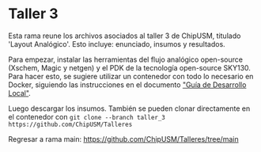 # Taller 3
Esta rama reune los archivos asociados al taller 3 de ChipUSM, titulado 'Layout Analógico'. Esto incluye: enunciado, insumos y resultados.

Para empezar, instalar las herramientas del flujo analógico open-source (Xschem, Magic y netgen) y el PDK de la tecnología open-source SKY130. Para hacer esto, se sugiere utilizar un contenedor con todo lo necesario en Docker, siguiendo las instrucciones en el documento ["Guía de Desarrollo Local"](https://github.com/ChipUSM/Talleres/blob/taller_3/Guia_de_Desarrollo_Local.md).

Luego descargar los insumos. También se pueden clonar directamente en el contenedor con `git clone --branch taller_3 https://github.com/ChipUSM/Talleres`

Regresar a rama main: https://github.com/ChipUSM/Talleres/tree/main


